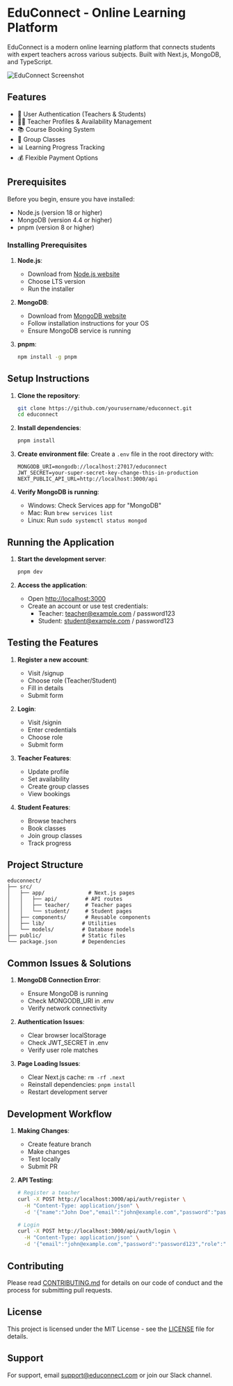 # EduConnect - Online Learning Platform

EduConnect is a modern online learning platform that connects students with expert teachers across various subjects. Built with Next.js, MongoDB, and TypeScript.

![EduConnect Screenshot](screenshots/homepage.png)

## Features

- 👥 User Authentication (Teachers & Students)
- 👨‍🏫 Teacher Profiles & Availability Management
- 📚 Course Booking System
- 👥 Group Classes
- 📊 Learning Progress Tracking
- 💰 Flexible Payment Options

## Prerequisites

Before you begin, ensure you have installed:

- Node.js (version 18 or higher)
- MongoDB (version 4.4 or higher)
- pnpm (version 8 or higher)

### Installing Prerequisites

1. **Node.js**:

   - Download from [Node.js website](https://nodejs.org/)
   - Choose LTS version
   - Run the installer

2. **MongoDB**:

   - Download from [MongoDB website](https://www.mongodb.com/try/download/community)
   - Follow installation instructions for your OS
   - Ensure MongoDB service is running

3. **pnpm**:
   ```bash
   npm install -g pnpm
   ```

## Setup Instructions

1. **Clone the repository**:

   ```bash
   git clone https://github.com/yourusername/educonnect.git
   cd educonnect
   ```

2. **Install dependencies**:

   ```bash
   pnpm install
   ```

3. **Create environment file**:
   Create a `.env` file in the root directory with:

   ```env
   MONGODB_URI=mongodb://localhost:27017/educonnect
   JWT_SECRET=your-super-secret-key-change-this-in-production
   NEXT_PUBLIC_API_URL=http://localhost:3000/api
   ```

4. **Verify MongoDB is running**:
   - Windows: Check Services app for "MongoDB"
   - Mac: Run `brew services list`
   - Linux: Run `sudo systemctl status mongod`

## Running the Application

1. **Start the development server**:

   ```bash
   pnpm dev
   ```

2. **Access the application**:
   - Open [http://localhost:3000](http://localhost:3000)
   - Create an account or use test credentials:
     - Teacher: teacher@example.com / password123
     - Student: student@example.com / password123

## Testing the Features

1. **Register a new account**:

   - Visit /signup
   - Choose role (Teacher/Student)
   - Fill in details
   - Submit form

2. **Login**:

   - Visit /signin
   - Enter credentials
   - Choose role
   - Submit form

3. **Teacher Features**:

   - Update profile
   - Set availability
   - Create group classes
   - View bookings

4. **Student Features**:
   - Browse teachers
   - Book classes
   - Join group classes
   - Track progress

## Project Structure

```
educonnect/
├── src/
│   ├── app/              # Next.js pages
│   │   ├── api/         # API routes
│   │   ├── teacher/     # Teacher pages
│   │   └── student/     # Student pages
│   ├── components/      # Reusable components
│   ├── lib/            # Utilities
│   └── models/         # Database models
├── public/             # Static files
└── package.json        # Dependencies
```

## Common Issues & Solutions

1. **MongoDB Connection Error**:

   - Ensure MongoDB is running
   - Check MONGODB_URI in .env
   - Verify network connectivity

2. **Authentication Issues**:

   - Clear browser localStorage
   - Check JWT_SECRET in .env
   - Verify user role matches

3. **Page Loading Issues**:
   - Clear Next.js cache: `rm -rf .next`
   - Reinstall dependencies: `pnpm install`
   - Restart development server

## Development Workflow

1. **Making Changes**:

   - Create feature branch
   - Make changes
   - Test locally
   - Submit PR

2. **API Testing**:

   ```bash
   # Register a teacher
   curl -X POST http://localhost:3000/api/auth/register \
     -H "Content-Type: application/json" \
     -d '{"name":"John Doe","email":"john@example.com","password":"password123","role":"teacher"}'

   # Login
   curl -X POST http://localhost:3000/api/auth/login \
     -H "Content-Type: application/json" \
     -d '{"email":"john@example.com","password":"password123","role":"teacher"}'
   ```

## Contributing

Please read [CONTRIBUTING.md](CONTRIBUTING.md) for details on our code of conduct and the process for submitting pull requests.

## License

This project is licensed under the MIT License - see the [LICENSE](LICENSE) file for details.

## Support

For support, email support@educonnect.com or join our Slack channel.
